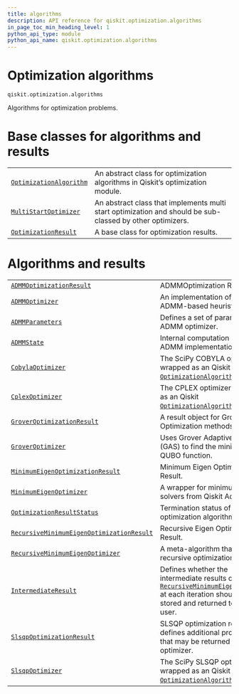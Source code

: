 ```yaml
---
title: algorithms
description: API reference for qiskit.optimization.algorithms
in_page_toc_min_heading_level: 1
python_api_type: module
python_api_name: qiskit.optimization.algorithms
---
```


<span id="module-qiskit.optimization.algorithms" />

<span id="qiskit-optimization-algorithms" />

<span id="optimization-algorithms-qiskit-optimization-algorithms" />

# Optimization algorithms

<span id="module-qiskit.optimization.algorithms" />

`qiskit.optimization.algorithms`

Algorithms for optimization problems.

# Base classes for algorithms and results

|                                                                                                                                                                                             |                                                                                                           |
| ------------------------------------------------------------------------------------------------------------------------------------------------------------------------------------------- | --------------------------------------------------------------------------------------------------------- |
| [`OptimizationAlgorithm`](qiskit.optimization.algorithms.OptimizationAlgorithm#qiskit.optimization.algorithms.OptimizationAlgorithm "qiskit.optimization.algorithms.OptimizationAlgorithm") | An abstract class for optimization algorithms in Qiskit’s optimization module.                            |
| [`MultiStartOptimizer`](qiskit.optimization.algorithms.MultiStartOptimizer#qiskit.optimization.algorithms.MultiStartOptimizer "qiskit.optimization.algorithms.MultiStartOptimizer")         | An abstract class that implements multi start optimization and should be sub-classed by other optimizers. |
| [`OptimizationResult`](qiskit.optimization.algorithms.OptimizationResult#qiskit.optimization.algorithms.OptimizationResult "qiskit.optimization.algorithms.OptimizationResult")             | A base class for optimization results.                                                                    |

# Algorithms and results

|                                                                                                                                                                                                                                                                     |                                                                                                                                                                                                                                                                                                                                              |
| ------------------------------------------------------------------------------------------------------------------------------------------------------------------------------------------------------------------------------------------------------------------- | -------------------------------------------------------------------------------------------------------------------------------------------------------------------------------------------------------------------------------------------------------------------------------------------------------------------------------------------- |
| [`ADMMOptimizationResult`](qiskit.optimization.algorithms.ADMMOptimizationResult#qiskit.optimization.algorithms.ADMMOptimizationResult "qiskit.optimization.algorithms.ADMMOptimizationResult")                                                                     | ADMMOptimization Result.                                                                                                                                                                                                                                                                                                                     |
| [`ADMMOptimizer`](qiskit.optimization.algorithms.ADMMOptimizer#qiskit.optimization.algorithms.ADMMOptimizer "qiskit.optimization.algorithms.ADMMOptimizer")                                                                                                         | An implementation of the ADMM-based heuristic.                                                                                                                                                                                                                                                                                               |
| [`ADMMParameters`](qiskit.optimization.algorithms.ADMMParameters#qiskit.optimization.algorithms.ADMMParameters "qiskit.optimization.algorithms.ADMMParameters")                                                                                                     | Defines a set of parameters for ADMM optimizer.                                                                                                                                                                                                                                                                                              |
| [`ADMMState`](qiskit.optimization.algorithms.ADMMState#qiskit.optimization.algorithms.ADMMState "qiskit.optimization.algorithms.ADMMState")                                                                                                                         | Internal computation state of the ADMM implementation.                                                                                                                                                                                                                                                                                       |
| [`CobylaOptimizer`](qiskit.optimization.algorithms.CobylaOptimizer#qiskit.optimization.algorithms.CobylaOptimizer "qiskit.optimization.algorithms.CobylaOptimizer")                                                                                                 | The SciPy COBYLA optimizer wrapped as an Qiskit [`OptimizationAlgorithm`](qiskit.optimization.algorithms.OptimizationAlgorithm#qiskit.optimization.algorithms.OptimizationAlgorithm "qiskit.optimization.algorithms.OptimizationAlgorithm").                                                                                                 |
| [`CplexOptimizer`](qiskit.optimization.algorithms.CplexOptimizer#qiskit.optimization.algorithms.CplexOptimizer "qiskit.optimization.algorithms.CplexOptimizer")                                                                                                     | The CPLEX optimizer wrapped as an Qiskit [`OptimizationAlgorithm`](qiskit.optimization.algorithms.OptimizationAlgorithm#qiskit.optimization.algorithms.OptimizationAlgorithm "qiskit.optimization.algorithms.OptimizationAlgorithm").                                                                                                        |
| [`GroverOptimizationResult`](qiskit.optimization.algorithms.GroverOptimizationResult#qiskit.optimization.algorithms.GroverOptimizationResult "qiskit.optimization.algorithms.GroverOptimizationResult")                                                             | A result object for Grover Optimization methods.                                                                                                                                                                                                                                                                                             |
| [`GroverOptimizer`](qiskit.optimization.algorithms.GroverOptimizer#qiskit.optimization.algorithms.GroverOptimizer "qiskit.optimization.algorithms.GroverOptimizer")                                                                                                 | Uses Grover Adaptive Search (GAS) to find the minimum of a QUBO function.                                                                                                                                                                                                                                                                    |
| [`MinimumEigenOptimizationResult`](qiskit.optimization.algorithms.MinimumEigenOptimizationResult#qiskit.optimization.algorithms.MinimumEigenOptimizationResult "qiskit.optimization.algorithms.MinimumEigenOptimizationResult")                                     | Minimum Eigen Optimizer Result.                                                                                                                                                                                                                                                                                                              |
| [`MinimumEigenOptimizer`](qiskit.optimization.algorithms.MinimumEigenOptimizer#qiskit.optimization.algorithms.MinimumEigenOptimizer "qiskit.optimization.algorithms.MinimumEigenOptimizer")                                                                         | A wrapper for minimum eigen solvers from Qiskit Aqua.                                                                                                                                                                                                                                                                                        |
| [`OptimizationResultStatus`](qiskit.optimization.algorithms.OptimizationResultStatus#qiskit.optimization.algorithms.OptimizationResultStatus "qiskit.optimization.algorithms.OptimizationResultStatus")                                                             | Termination status of an optimization algorithm.                                                                                                                                                                                                                                                                                             |
| [`RecursiveMinimumEigenOptimizationResult`](qiskit.optimization.algorithms.RecursiveMinimumEigenOptimizationResult#qiskit.optimization.algorithms.RecursiveMinimumEigenOptimizationResult "qiskit.optimization.algorithms.RecursiveMinimumEigenOptimizationResult") | Recursive Eigen Optimizer Result.                                                                                                                                                                                                                                                                                                            |
| [`RecursiveMinimumEigenOptimizer`](qiskit.optimization.algorithms.RecursiveMinimumEigenOptimizer#qiskit.optimization.algorithms.RecursiveMinimumEigenOptimizer "qiskit.optimization.algorithms.RecursiveMinimumEigenOptimizer")                                     | A meta-algorithm that applies a recursive optimization.                                                                                                                                                                                                                                                                                      |
| [`IntermediateResult`](qiskit.optimization.algorithms.IntermediateResult#qiskit.optimization.algorithms.IntermediateResult "qiskit.optimization.algorithms.IntermediateResult")                                                                                     | Defines whether the intermediate results of [`RecursiveMinimumEigenOptimizer`](qiskit.optimization.algorithms.RecursiveMinimumEigenOptimizer#qiskit.optimization.algorithms.RecursiveMinimumEigenOptimizer "qiskit.optimization.algorithms.RecursiveMinimumEigenOptimizer") at each iteration should be stored and returned to the end user. |
| [`SlsqpOptimizationResult`](qiskit.optimization.algorithms.SlsqpOptimizationResult#qiskit.optimization.algorithms.SlsqpOptimizationResult "qiskit.optimization.algorithms.SlsqpOptimizationResult")                                                                 | SLSQP optimization result, defines additional properties that may be returned by the optimizer.                                                                                                                                                                                                                                              |
| [`SlsqpOptimizer`](qiskit.optimization.algorithms.SlsqpOptimizer#qiskit.optimization.algorithms.SlsqpOptimizer "qiskit.optimization.algorithms.SlsqpOptimizer")                                                                                                     | The SciPy SLSQP optimizer wrapped as an Qiskit [`OptimizationAlgorithm`](qiskit.optimization.algorithms.OptimizationAlgorithm#qiskit.optimization.algorithms.OptimizationAlgorithm "qiskit.optimization.algorithms.OptimizationAlgorithm").                                                                                                  |

